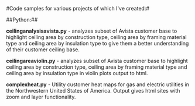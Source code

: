 #Code samples for various projects of which I've created:#

##Python:##

  **ceilinganalysisavista.py** - analyzes subset of Avista customer base to highlight ceiling area by construction type, ceiling area by framing material type and ceiling area by insulation type to give them a better understanding of their customer ceiling base.

  **ceilingareaviolin.py** - analyzes subset of Avista customer base to highlight ceiling area by construction type, ceiling area by framing material type and ceiling area by insulation type in violin plots output to html.

  **complexheat.py** - Utility customer heat maps for gas and electric utilities in the Northwestern United States of America. Output gives html sites with zoom and layer functionality.


  
